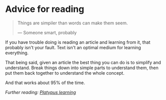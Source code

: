 # Advice for reading

> Things are simpiler than words can make them seem.
> 
> &mdash; Someone smart, probably

If you have trouble doing is reading an article and learning from it, that probably isn't your fault. Text isn't an optimal medium for learning everything.

That being said, given an article the best thing you can do is to simplify and understand. Break things down into simple parts to understand them, then put them back together to understand the whole concept.

And that works about 95% of the time.

*Further reading: [Platypus learning](https://en.wikipedia.org/wiki/Learning_by_teaching#Plastic_platypus_learning)*